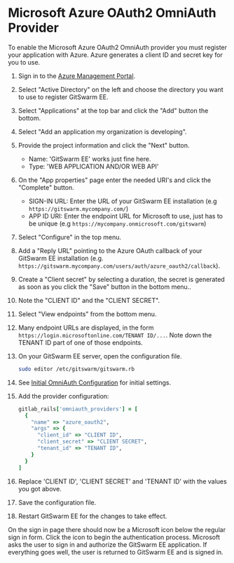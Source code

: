 # Microsoft Azure OAuth2 OmniAuth Provider

To enable the Microsoft Azure OAuth2 OmniAuth provider you must register
your application with Azure. Azure generates a client ID and secret key for
you to use.

1.  Sign in to the [Azure Management
    Portal](https://manage.windowsazure.com>).

1.  Select "Active Directory" on the left and choose the directory you want
    to use to register GitSwarm EE.

1.  Select "Applications" at the top bar and click the "Add" button the
    bottom.

1.  Select "Add an application my organization is developing".

1.  Provide the project information and click the "Next" button.
    - Name: 'GitSwarm EE' works just fine here.
    - Type: 'WEB APPLICATION AND/OR WEB API'

1.  On the "App properties" page enter the needed URI's and click the
    "Complete" button.
    - SIGN-IN URL: Enter the URL of your GitSwarm EE installation (e.g
      `https://gitswarm.mycompany.com/`)
    - APP ID URI: Enter the endpoint URL for Microsoft to use, just has to
      be unique (e.g `https://mycompany.onmicrosoft.com/gitswarm`)

1.  Select "Configure" in the top menu.

1.  Add a "Reply URL" pointing to the Azure OAuth callback of your GitSwarm
    EE installation (e.g.
    `https://gitswarm.mycompany.com/users/auth/azure_oauth2/callback`).

1.  Create a "Client secret" by selecting a duration, the secret is
    generated as soon as you click the "Save" button in the bottom menu..

1.  Note the "CLIENT ID" and the "CLIENT SECRET".

1.  Select "View endpoints" from the bottom menu.

1.  Many endpoint URLs are displayed, in the form
    `https://login.microsoftonline.com/TENANT ID/...`. Note down the TENANT
    ID part of one of those endpoints.

1.  On your GitSwarm EE server, open the configuration file.

    ```bash
    sudo editor /etc/gitswarm/gitswarm.rb
    ```

1.  See [Initial OmniAuth
    Configuration](omniauth.md#initial-omniauth-configuration) for initial
    settings.

1.  Add the provider configuration:

    ```ruby
    gitlab_rails['omniauth_providers'] = [
      {
        "name" => "azure_oauth2",
        "args" => {
          "client_id" => "CLIENT ID",
          "client_secret" => "CLIENT SECRET",
          "tenant_id" => "TENANT ID",
        }
      }
    ]
    ```

1.  Replace 'CLIENT ID', 'CLIENT SECRET' and 'TENANT ID' with the values
    you got above.

1.  Save the configuration file.

1.  Restart GitSwarm EE for the changes to take effect.

On the sign in page there should now be a Microsoft icon below the regular
sign in form. Click the icon to begin the authentication process. Microsoft
asks the user to sign in and authorize the GitSwarm EE application. If
everything goes well, the user is returned to GitSwarm EE and is signed in.
